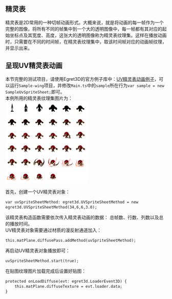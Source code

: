      
## 精灵表   
精灵表是2D常用的一种切帧动画形式。大概来说，就是将动画的每一帧作为一个完整的图像，将所有不同的帧集中到一个大的透明图像中，每一帧都有其对应的起始坐标点及其宽度、高度，这张大的透明图像称为精灵表纹理集。这样在播放动画时，只需要在不同的时间帧，在精灵表纹理集中，取该时间帧对应的动画帧纹理，并显示出来。      

## 呈现UV精灵表动画      
本节完整的测试项目，请使用Egret3D的官方例子库中：[UV精灵表动画例子](https://github.com/egret-labs/egret-3d/blob/master/Sample-wing/src/SampleUvSpriteSheet.ts)，可以运行`Sample-wing`项目，并修改`Main.ts`中的`sample`所在行为`var sample = new SampleUvSpriteSheet;`即可。            
本例所用的精灵表纹理集图片为：   
![image](575cd8fe67128.png)    


首先，创建一个UV精灵表对象：    
```
var uvSpriteSheetMethod: egret3d.UVSpriteSheetMethod = new egret3d.UVSpriteSheetMethod(34,6,6,3.0);
```
该精灵表构造函数需要依次传入精灵表动画的数据： 总帧数、行数、列数以及总的播放时间。    
UV精灵表对象需要通过材质的漫反射通道加入：    
```
this.matPlane.diffusePass.addMethod(uvSpriteSheetMethod);
```   
再启动UV精灵表对象播放即可：   
```
uvSpriteSheetMethod.start(true);
```
在贴图纹理图片加载完成后设置好贴图：  
```
protected onLoadDiffuse(evt: egret3d.LoaderEvent3D) {
	this.matPlane.diffuseTexture = evt.loader.data;
}
```    
